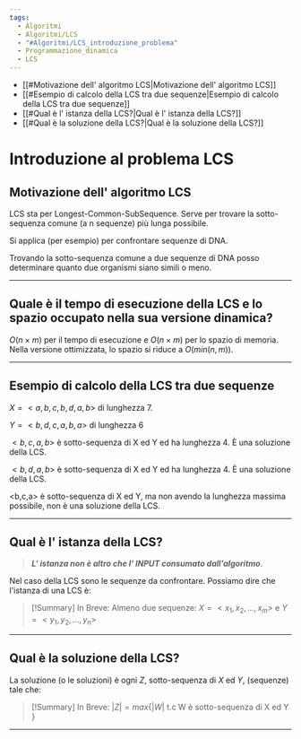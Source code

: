 ```yaml
---
tags:
  - Algoritmi
  - Algoritmi/LCS
  - "#Algoritmi/LCS_introduzione_problema"
  - Programmazione_dinamica
  - LCS
---
```

- [[#Motivazione dell' algoritmo LCS|Motivazione dell' algoritmo LCS]]
- [[#Esempio di calcolo della LCS tra due sequenze|Esempio di calcolo della LCS tra due sequenze]]
- [[#Qual è l' istanza della LCS?|Qual è l' istanza della LCS?]]
- [[#Qual è la soluzione della LCS?|Qual è la soluzione della LCS?]]
# Introduzione al problema LCS

## Motivazione dell' algoritmo LCS

LCS sta per Longest-Common-SubSequence. Serve per trovare la sotto-sequenza comune (a n sequenze) più lunga possibile.

Si applica (per esempio) per confrontare sequenze di DNA.

Trovando la sotto-sequenza comune a due sequenze di DNA posso determinare quanto due organismi siano simili o meno.

---
## Quale è il tempo di esecuzione della LCS e lo spazio occupato nella sua versione dinamica?

$O(n×m)$ per il tempo di esecuzione e $O(n×m)$ per lo spazio di memoria.
Nella versione ottimizzata, lo spazio si riduce a $O(min(n,m))$.

---

## Esempio di calcolo della LCS tra due sequenze

$X =<a, b, c, b, d, a ,b>$ di lunghezza 7.

$Y=<b,d,c,a,b,a>$ di lunghezza 6

$<b,c,a,b>$ è sotto-sequenza di X ed Y ed ha lunghezza 4. È una soluzione della LCS.

$<b,d,a,b>$ è sotto-sequenza di X ed Y ed ha lunghezza 4. È una soluzione della LCS.

<b,c,a> è sotto-sequenza di X ed Y, ma non avendo la lunghezza massima possibile, non è una soluzione della LCS.

***

## Qual è l' istanza della LCS?

> ***L' istanza non è altro che l' INPUT consumato dall'algoritmo***.

Nel caso della LCS sono le sequenze da confrontare. Possiamo dire che l'istanza di una LCS è:

> [!Summary] In Breve:
> Almeno due sequenze: $X=<x_1,x_2, ... , x_m>$ e $Y=<y_1, y_2, ... , y_n>$

***

## Qual è la soluzione della LCS?

La soluzione (o le soluzioni) è ogni $Z$, sotto-sequenza di $X$ ed $Y$, (sequenze) tale che:

> [!Summary] In Breve:
> $|Z| = max\{ |W| \text{ t.c W è sotto-sequenza di X ed Y } \}$

***
